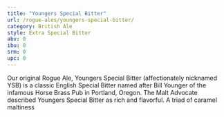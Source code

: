 ```yaml
---
title: "Youngers Special Bitter"
url: /rogue-ales/youngers-special-bitter/
category: British Ale
style: Extra Special Bitter
abv: 0
ibu: 0
srm: 0
upc: 0
---
```

Our original Rogue Ale, Youngers Special Bitter (affectionately nicknamed YSB) is a classic English Special Bitter named after Bill Younger of the infamous Horse Brass Pub in Portland, Oregon. The Malt Advocate described Youngers Special Bitter as rich and flavorful. A triad of caramel maltiness
